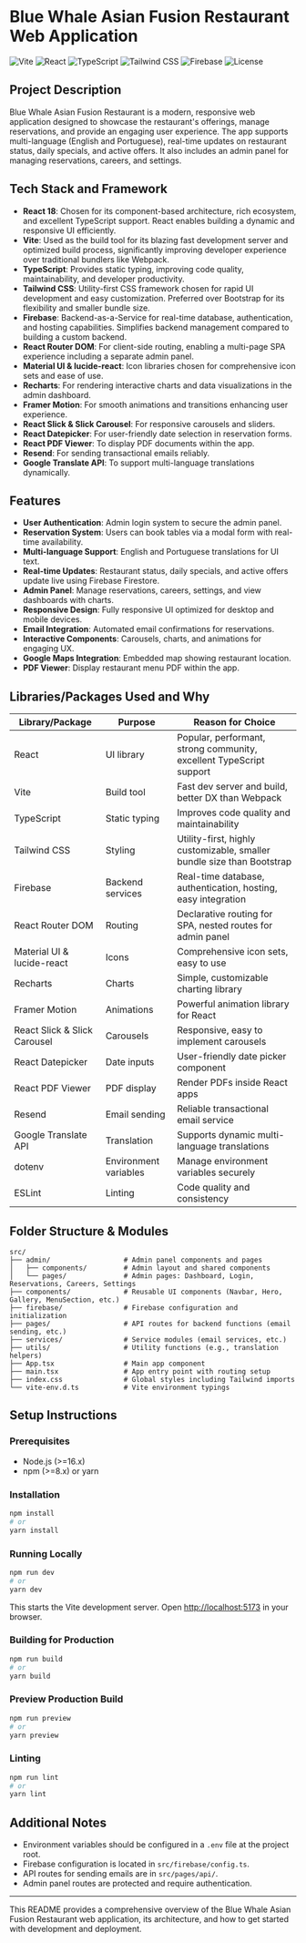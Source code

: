 # Blue Whale Asian Fusion Restaurant Web Application

![Vite](https://img.shields.io/badge/built%20with-Vite-blue)
![React](https://img.shields.io/badge/framework-React-blue)
![TypeScript](https://img.shields.io/badge/language-TypeScript-blue)
![Tailwind CSS](https://img.shields.io/badge/style-Tailwind%20CSS-teal)
![Firebase](https://img.shields.io/badge/backend-Firebase-orange)
![License](https://img.shields.io/badge/license-MIT-green)

## Project Description

Blue Whale Asian Fusion Restaurant is a modern, responsive web application designed to showcase the restaurant's offerings, manage reservations, and provide an engaging user experience. The app supports multi-language (English and Portuguese), real-time updates on restaurant status, daily specials, and active offers. It also includes an admin panel for managing reservations, careers, and settings.

## Tech Stack and Framework

- **React 18**: Chosen for its component-based architecture, rich ecosystem, and excellent TypeScript support. React enables building a dynamic and responsive UI efficiently.
- **Vite**: Used as the build tool for its blazing fast development server and optimized build process, significantly improving developer experience over traditional bundlers like Webpack.
- **TypeScript**: Provides static typing, improving code quality, maintainability, and developer productivity.
- **Tailwind CSS**: Utility-first CSS framework chosen for rapid UI development and easy customization. Preferred over Bootstrap for its flexibility and smaller bundle size.
- **Firebase**: Backend-as-a-Service for real-time database, authentication, and hosting capabilities. Simplifies backend management compared to building a custom backend.
- **React Router DOM**: For client-side routing, enabling a multi-page SPA experience including a separate admin panel.
- **Material UI & lucide-react**: Icon libraries chosen for comprehensive icon sets and ease of use.
- **Recharts**: For rendering interactive charts and data visualizations in the admin dashboard.
- **Framer Motion**: For smooth animations and transitions enhancing user experience.
- **React Slick & Slick Carousel**: For responsive carousels and sliders.
- **React Datepicker**: For user-friendly date selection in reservation forms.
- **React PDF Viewer**: To display PDF documents within the app.
- **Resend**: For sending transactional emails reliably.
- **Google Translate API**: To support multi-language translations dynamically.

## Features

- **User Authentication**: Admin login system to secure the admin panel.
- **Reservation System**: Users can book tables via a modal form with real-time availability.
- **Multi-language Support**: English and Portuguese translations for UI text.
- **Real-time Updates**: Restaurant status, daily specials, and active offers update live using Firebase Firestore.
- **Admin Panel**: Manage reservations, careers, settings, and view dashboards with charts.
- **Responsive Design**: Fully responsive UI optimized for desktop and mobile devices.
- **Email Integration**: Automated email confirmations for reservations.
- **Interactive Components**: Carousels, charts, and animations for engaging UX.
- **Google Maps Integration**: Embedded map showing restaurant location.
- **PDF Viewer**: Display restaurant menu PDF within the app.

## Libraries/Packages Used and Why

| Library/Package           | Purpose                          | Reason for Choice                                                                                  |
|--------------------------|---------------------------------|--------------------------------------------------------------------------------------------------|
| React                    | UI library                      | Popular, performant, strong community, excellent TypeScript support                              |
| Vite                     | Build tool                     | Fast dev server and build, better DX than Webpack                                               |
| TypeScript               | Static typing                  | Improves code quality and maintainability                                                       |
| Tailwind CSS             | Styling                       | Utility-first, highly customizable, smaller bundle size than Bootstrap                           |
| Firebase                 | Backend services              | Real-time database, authentication, hosting, easy integration                                   |
| React Router DOM         | Routing                       | Declarative routing for SPA, nested routes for admin panel                                      |
| Material UI & lucide-react | Icons                        | Comprehensive icon sets, easy to use                                                            |
| Recharts                 | Charts                        | Simple, customizable charting library                                                           |
| Framer Motion            | Animations                   | Powerful animation library for React                                                            |
| React Slick & Slick Carousel | Carousels                 | Responsive, easy to implement carousels                                                        |
| React Datepicker         | Date inputs                  | User-friendly date picker component                                                             |
| React PDF Viewer         | PDF display                  | Render PDFs inside React apps                                                                    |
| Resend                   | Email sending                | Reliable transactional email service                                                            |
| Google Translate API     | Translation                  | Supports dynamic multi-language translations                                                    |
| dotenv                   | Environment variables        | Manage environment variables securely                                                           |
| ESLint                   | Linting                     | Code quality and consistency                                                                     |

## Folder Structure & Modules

```
src/
├── admin/                  # Admin panel components and pages
│   ├── components/         # Admin layout and shared components
│   └── pages/              # Admin pages: Dashboard, Login, Reservations, Careers, Settings
├── components/             # Reusable UI components (Navbar, Hero, Gallery, MenuSection, etc.)
├── firebase/               # Firebase configuration and initialization
├── pages/                  # API routes for backend functions (email sending, etc.)
├── services/               # Service modules (email services, etc.)
├── utils/                  # Utility functions (e.g., translation helpers)
├── App.tsx                 # Main app component
├── main.tsx                # App entry point with routing setup
├── index.css               # Global styles including Tailwind imports
└── vite-env.d.ts           # Vite environment typings
```

## Setup Instructions

### Prerequisites

- Node.js (>=16.x)
- npm (>=8.x) or yarn

### Installation

```bash
npm install
# or
yarn install
```

### Running Locally

```bash
npm run dev
# or
yarn dev
```

This starts the Vite development server. Open [http://localhost:5173](http://localhost:5173) in your browser.

### Building for Production

```bash
npm run build
# or
yarn build
```

### Preview Production Build

```bash
npm run preview
# or
yarn preview
```

### Linting

```bash
npm run lint
# or
yarn lint
```

## Additional Notes

- Environment variables should be configured in a `.env` file at the project root.
- Firebase configuration is located in `src/firebase/config.ts`.
- API routes for sending emails are in `src/pages/api/`.
- Admin panel routes are protected and require authentication.

---

This README provides a comprehensive overview of the Blue Whale Asian Fusion Restaurant web application, its architecture, and how to get started with development and deployment.
